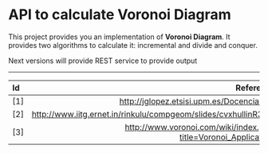 API to calculate Voronoi Diagram
===================


This project provides you an implementation of **Voronoi Diagram**. It provides two algorithms to calculate it: incremental and divide and conquer.

Next versions will provide REST service to provide output 

----------

| Id| Referencia| 
| :------- | ----: | 
| [1]| http://jglopez.etsisi.upm.es/Docencia.html 
| [2]| http://www.iitg.ernet.in/rinkulu/compgeom/slides/cvxhullinR3.pdf
| [3]| http://www.voronoi.com/wiki/index.php?title=Voronoi_Applications

